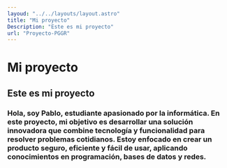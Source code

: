 ```yaml
---
layoud: "../../layouts/layout.astro"
title: "Mi proyecto"
Description: "Este es mi proyecto"
url: "Proyecto-PGGR"
---
```


# Mi proyecto
## Este es mi proyecto 
### Hola, soy Pablo, estudiante apasionado por la informática. En este proyecto, mi objetivo es desarrollar una solución innovadora que combine tecnología y funcionalidad para resolver problemas cotidianos. Estoy enfocado en crear un producto seguro, eficiente y fácil de usar, aplicando conocimientos en programación, bases de datos y redes.

